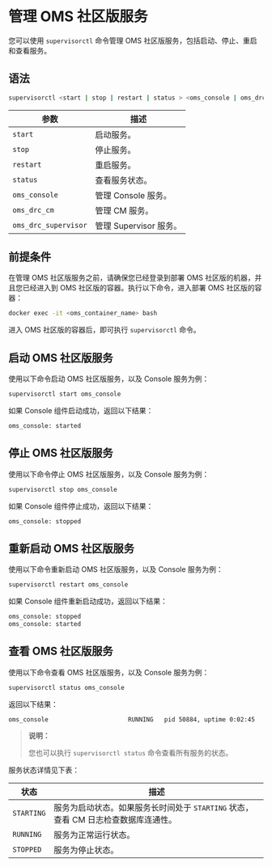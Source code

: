 # 管理 OMS 社区版服务

您可以使用 `supervisorctl` 命令管理 OMS 社区版服务，包括启动、停止、重启和查看服务。

## 语法

```bash
supervisorctl <start | stop | restart | status > <oms_console | oms_drc_cm | oms_drc_supervisor >
```

参数 | 描述
---- | ----
`start` | 启动服务。
`stop`  | 停止服务。
`restart`  | 重启服务。
`status`  | 查看服务状态。
`oms_console`  | 管理 Console 服务。
`oms_drc_cm`  | 管理 CM 服务。
`oms_drc_supervisor`  | 管理 Supervisor 服务。

## 前提条件

在管理 OMS 社区版服务之前，请确保您已经登录到部署 OMS 社区版的机器，并且您已经进入到 OMS 社区版的容器。执行以下命令，进入部署 OMS 社区版的容器：

```bash
docker exec -it <oms_container_name> bash
```

进入 OMS 社区版的容器后，即可执行 `supervisorctl` 命令。

## 启动 OMS 社区版服务

使用以下命令启动 OMS 社区版服务，以及 Console 服务为例：

```bash
supervisorctl start oms_console
```

如果 Console 组件启动成功，返回以下结果：

```bash
oms_console: started
```

## 停止 OMS 社区版服务

使用以下命令停止 OMS 社区版服务，以及 Console 服务为例：

```bash
supervisorctl stop oms_console
```

如果 Console 组件停止成功，返回以下结果：

```bash
oms_console: stopped
```

## 重新启动 OMS 社区版服务

使用以下命令重新启动 OMS 社区版服务，以及 Console 服务为例：

```bash
supervisorctl restart oms_console
```

如果 Console 组件重新启动成功，返回以下结果：

```bash
oms_console: stopped
oms_console: started
```

## 查看 OMS 社区版服务

使用以下命令查看 OMS 社区版服务，以及 Console 服务为例：

```bash
supervisorctl status oms_console
```

返回以下结果：

```bash
oms_console                      RUNNING   pid 50884, uptime 0:02:45
```

> **说明：**
>
> 您也可以执行 `supervisorctl status` 命令查看所有服务的状态。

服务状态详情见下表：

状态 | 描述
---- | ----
`STARTING` | 服务为启动状态。如果服务长时间处于 `STARTING` 状态，查看 CM 日志检查数据库连通性。
`RUNNING` | 服务为正常运行状态。
`STOPPED` | 服务为停止状态。
